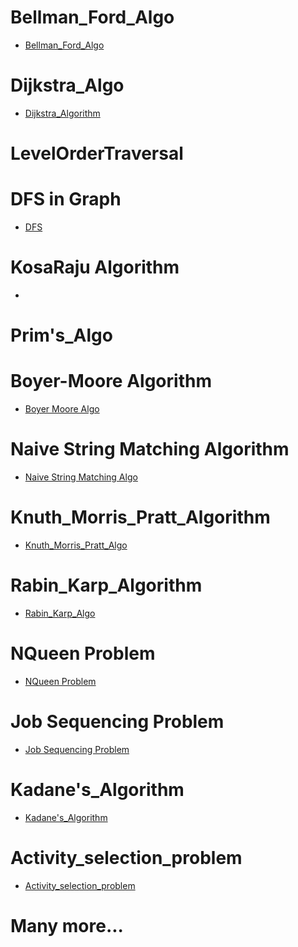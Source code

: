 # Bellman_Ford_Algo
- <a href="https://github.com/grraghav120/Algorithms/blob/eae97d3abfd5ee336f35944d2f0034795552e654/Bellman_Ford_Algorithm.cpp">Bellman_Ford_Algo</a>
# Dijkstra_Algo
- <a href="https://github.com/grraghav120/Algorithms/blob/eae97d3abfd5ee336f35944d2f0034795552e654/Dijkstra_Algo.cpp">Dijkstra_Algorithm</a>
# LevelOrderTraversal
# DFS in Graph
- <a href="https://github.com/grraghav120/Algorithms/blob/1becf3edf30ee037700685e64ab35e9ca1ddce4b/DFS.cpp">DFS</a>
# KosaRaju Algorithm
- <a href=""></a>
# Prim's_Algo
# Boyer-Moore Algorithm
- <a href="https://github.com/grraghav120/Algorithms/blob/80f4d68b1bfe609f54842af7ffc79a7dc9a501a3/boyer-moore-algo.cpp.cpp"> Boyer Moore Algo </a>
# Naive String Matching Algorithm
- <a href="https://github.com/grraghav120/Algorithms/blob/3a81e34861bf5e3af9a8dc7470c88c5b5ee882a4/Naive%20string%20matching%20algo.cpp"> Naive String Matching Algo </a>
# Knuth_Morris_Pratt_Algorithm
- <a href="https://github.com/grraghav120/Algorithms/blob/5fa65e16e94faa14f5895a4d5097395f6958423b/Knuth_Morris_Pratt_Algo.cpp">Knuth_Morris_Pratt_Algo</a>
# Rabin_Karp_Algorithm
- <a href="https://github.com/grraghav120/Algorithms/blob/88bc779e59f30f1df1271cecfb9afc106085af33/Rabin_Karp_Algo.cpp">Rabin_Karp_Algo</a>
# NQueen Problem
- <a href="https://github.com/grraghav120/Algorithms/blob/eae97d3abfd5ee336f35944d2f0034795552e654/Nqueen_Problem.cpp">NQueen Problem</a>
# Job Sequencing Problem
- <a href="https://github.com/grraghav120/Algorithms/blob/eae97d3abfd5ee336f35944d2f0034795552e654/Job%20Sequencing%20Problem.cpp">Job Sequencing Problem</a>
# Kadane's_Algorithm
- <a href="https://github.com/grraghav120/Algorithms/blob/eae97d3abfd5ee336f35944d2f0034795552e654/Kadane's_Algorithm.cpp">Kadane's_Algorithm</a>
# Activity_selection_problem
- <a href="https://github.com/grraghav120/Algorithms/blob/eae97d3abfd5ee336f35944d2f0034795552e654/Activity_selection_problem.cpp">Activity_selection_problem</a>
# Many more...
